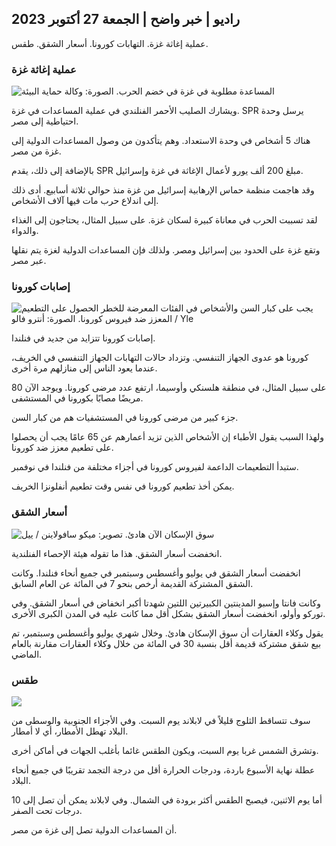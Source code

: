 ## راديو \| خبر واضح \| الجمعة 27 أكتوبر 2023

عملية إغاثة غزة. التهابات كورونا. أسعار الشقق. طقس.

### عملية إغاثة غزة

![المساعدة مطلوبة في غزة في خضم الحرب. الصورة: وكالة حماية البيئة](https://images.cdn.yle.fi/image/upload/c_crop,h_3780,w_6720,x_0,y_700/ar_1.7777777777777777,c_fill,g_faces,h_675,w_1200/dpr_1.0/q_auto:eco/f_auto/fl_lossy/v1698396491/39-1192101653b784c2d563)

ويشارك الصليب الأحمر الفنلندي في عملية المساعدات في غزة. SPR يرسل وحدة احتياطية إلى مصر.

هناك 5 أشخاص في وحدة الاستعداد. وهم يتأكدون من وصول المساعدات الدولية إلى غزة من مصر.

بالإضافة إلى ذلك، يقدم SPR مبلغ 200 ألف يورو لأعمال الإغاثة في غزة وإسرائيل.

وقد هاجمت منظمة حماس الإرهابية إسرائيل من غزة منذ حوالي ثلاثة أسابيع. أدى ذلك إلى اندلاع حرب مات فيها آلاف الأشخاص.

لقد تسببت الحرب في معاناة كبيرة لسكان غزة. على سبيل المثال، يحتاجون إلى الغذاء والدواء.

وتقع غزة على الحدود بين إسرائيل ومصر. ولذلك فإن المساعدات الدولية لغزة يتم نقلها عبر مصر.

### إصابات كورونا

![يجب على كبار السن والأشخاص في الفئات المعرضة للخطر الحصول على التطعيم المعزز ضد فيروس كورونا. الصورة: أنترو فالو / Yle](https://images.cdn.yle.fi/image/upload/c_crop,h_3510,w_6240,x_0,y_400/ar_1.7777777777777777,c_fill,g_faces,h_675,w_1200/dpr_1.0/q_auto:eco/f_auto/fl_lossy/v1670569792/39-933588623dccc01a881)

إصابات كورونا تتزايد من جديد في فنلندا.

كورونا هو عدوى الجهاز التنفسي. وتزداد حالات التهابات الجهاز التنفسي في الخريف، عندما يعود الناس إلى منازلهم مرة أخرى.

على سبيل المثال، في منطقة هلسنكي وأوسيما، ارتفع عدد مرضى كورونا. ويوجد الآن 80 مريضًا مصابًا بكورونا في المستشفى.

جزء كبير من مرضى كورونا في المستشفيات هم من كبار السن.

ولهذا السبب يقول الأطباء إن الأشخاص الذين تزيد أعمارهم عن 65 عامًا يجب أن يحصلوا على تطعيم معزز ضد كورونا.

ستبدأ التطعيمات الداعمة لفيروس كورونا في أجزاء مختلفة من فنلندا في نوفمبر.

يمكن أخذ تطعيم كورونا في نفس وقت تطعيم أنفلونزا الخريف.

### أسعار الشقق

![سوق الإسكان الآن هادئ. تصوير: ميكو سافولاينن / ييل](https://images.cdn.yle.fi/image/upload/c_crop,h_3348,w_5952,x_0,y_483/ar_1.7777777777777777,c_fill,g_faces,h_675,w_1200/dpr_1.0/q_auto:eco/f_auto/fl_lossy/v1694415905/39-117017864fea8c7baf74)

انخفضت أسعار الشقق. هذا ما تقوله هيئة الإحصاء الفنلندية.

انخفضت أسعار الشقق في يوليو وأغسطس وسبتمبر في جميع أنحاء فنلندا. وكانت الشقق المشتركة القديمة أرخص بنحو 7 في المائة عن العام السابق.

وكانت فانتا وإسبو المدينتين الكبيرتين اللتين شهدتا أكبر انخفاض في أسعار الشقق. وفي توركو وأولو، انخفضت أسعار الشقق بشكل أقل مما كانت عليه في المدن الكبرى الأخرى.

يقول وكلاء العقارات أن سوق الإسكان هادئ. وخلال شهري يوليو وأغسطس وسبتمبر، تم بيع شقق مشتركة قديمة أقل بنسبة 30 في المائة من خلال وكلاء العقارات مقارنة بالعام الماضي.

### طقس

![](https://images.cdn.yle.fi/image/upload/c_crop,h_1080,w_1919,x_0,y_0/ar_1.7777777777777777,c_fill,g_faces,h_675,w_1200/dpr_1.0/q_auto:eco/f_auto/fl_lossy/v1698421548/39-1192510653bdb0fbe9af)

سوف تتساقط الثلوج قليلاً في لابلاند يوم السبت. وفي الأجزاء الجنوبية والوسطى من البلاد تهطل الأمطار، أي لا أمطار.

وتشرق الشمس غربا يوم السبت، ويكون الطقس غائما بأغلب الجهات في أماكن أخرى.

عطلة نهاية الأسبوع باردة، ودرجات الحرارة أقل من درجة التجمد تقريبًا في جميع أنحاء البلاد.

أما يوم الاثنين، فيصبح الطقس أكثر برودة في الشمال. وفي لابلاند يمكن أن تصل إلى 10 درجات تحت الصفر.

أن المساعدات الدولية تصل إلى غزة من مصر.
